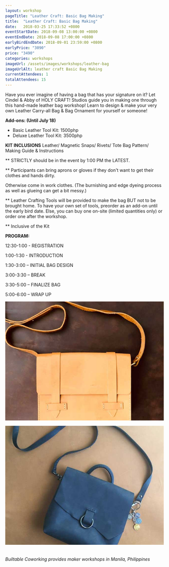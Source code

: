 ```yaml
---
layout: workshop
pageTitle: "Leather Craft: Basic Bag Making"
title:  "Leather Craft: Basic Bag Making"   
date:   2018-03-25 17:33:52 +0800
eventStartDate: 2018-09-08 13:00:00 +0800
eventEndDate: 2018-09-08 17:00:00 +0800
earlyBirdEndDate: 2018-09-01 23:59:00 +0800
earlyPrice: "3090"
price: "3490"
categories: workshops
imageUrl: /assets/images/workshops/leather-bag
imageUrlAlt: leather craft Basic Bag Making
currentAttendees: 1
totalAttendees: 15
---
```

Have you ever imagine of having a bag that has your signature on it? Let Cindel & Abby of HOLY CRAFT! Studios guide you in making one through this hand-made leather bag workshop! Learn to design & make your very own Leather Carry-all Bag & Bag Ornament for yourself or someone!

**Add-ons: (Until July 18)**
- Basic Leather Tool Kit: 1500php
- Deluxe Leather Tool Kit: 3500php

**KIT INCLUSIONS**
Leather/ Magnetic Snaps/ Rivets/ Tote Bag Pattern/ Making Guide & Instructions

** STRICTLY should be in the event by 1:00 PM the LATEST.

** Participants can bring aprons or gloves if they don't want to get their clothes and hands dirty. 

Otherwise come in work clothes. (The burnishing and edge dyeing process as well as glueing can get a bit messy.)

** Leather Crafting Tools will be provided to make the bag BUT not to be brought home. To have your own set of tools, preorder as an add-on until the early bird date. Else, you can buy one on-site (limited quantities only) or order one after the workshop. 

** Inclusive of the Kit

**PROGRAM:**

12:30-1:00 - REGISTRATION

1:00-1:30 - INTRODUCTION

1:30-3:00 – INITIAL BAG DESIGN

3:00-3:30 – BREAK

3:30-5:00 – FINALIZE BAG

5:00-6:00 – WRAP UP




![handmade leather bag workshop](/assets/images/workshops/leather-bag/sample-1.jpg "handmade leather bag workshop")

![handmade leather bag workshop](/assets/images/workshops/leather-bag/sample-2.jpg "handmade leather bag workshop")
<br>
<br>
<br>
*Builtable Coworking provides maker workshops in Manila, Philippines* 